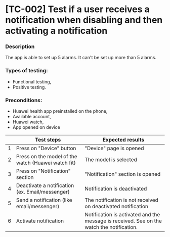 # **[TC-002] Test if a user receives a notification when disabling and then activating a notification**

### **Description**

The app is able to set up 5 alarms. It can't be set up more than 5 alarms.

### **Types of testing:**

- Functional testing,
- Positive testing.

### **Preconditions:**

- Huawei health app preinstalled on the phone,
- Available account,
- Huawei watch,
- App opened on device

|     | **Test steps**                                     | **Expected results**                                                                      |
| --: | -------------------------------------------------- | ----------------------------------------------------------------------------------------- |
|   1 | Press on "Device" button                           | "Device" page is opened                                                                   |
|   2 | Press on the model of the watch (Huawei watch fit) | The model is selected                                                                     |
|   3 | Press on "Notification" section                    | "Notification" section is opened                                                          |
|   4 | Deactivate a notification (ex. Email/messenger)    | Notification is deactivated                                                               |
|   5 | Send a notification (like email/messenger)         | The notification is not received on deactivated notification                              |
|   6 | Activate notification                              | Notification is activated and the message is received. See on the watch the notification. |





